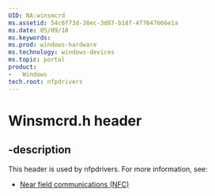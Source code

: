 ```yaml
---
UID: NA:winsmcrd
ms.assetid: 54c6f73d-38ec-3d87-b18f-4f7647666e1a
ms.date: 05/09/18
ms.keywords: 
ms.prod: windows-hardware
ms.technology: windows-devices
ms.topic: portal
product:
-	Windows
tech.root: nfpdrivers
---
```


# Winsmcrd.h header


## -description


This header is used by nfpdrivers. For more information, see:

- [Near field communications (NFC)](../_nfpdrivers/index.md)
